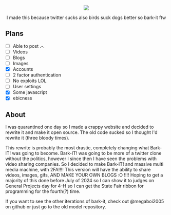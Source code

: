 <p align="center">
  <img src="https://raw.githubusercontent.com/megaboi2005/bark-it/main/images/bark-it.png" />
</p>


<p align="center">I made this because twitter sucks also birds suck dogs better so bark-it ftw </p>

## Plans

- [ ] Able to post .-.
- [ ] Videos
- [ ] Blogs
- [ ] Images
- [X] Accounts
- [ ] 2 factor authentication
- [ ] No exploits LOL
- [ ] User settings
- [X] Some javascript
- [X] ebicness

## About

I was quarantined one day so I made a crappy website and decided to rewrite it and make it open source.
The old code sucked so I thought I'd rewrite it (three bloody times).

This rewrite is probably the most drastic, completely changing what Bark-IT! was going to become. Bark-IT! was going to be more of a twitter clone without the politics, however I since then I have seen the problems with video sharing companies. So I decided to make Bark-IT! and massive multi media machine, with 2FA!!!! This version will have the ability to share videos, images, gifs, AND MAKE YOUR OWN BLOGS :O !!!! Hoping to get a majority of this done before July of 2024 so I can show it to judges on General Projects day for 4-H so I can get the State Fair ribbon for programming for the fourth(?) time. 

If you want to see the other iterations of bark-it, check out @megaboi2005 on github or just go to the old model repository. 

